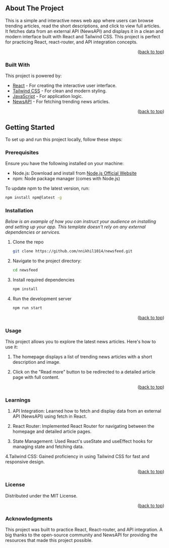 <!-- ABOUT THE PROJECT -->
## About The Project

This is a simple and interactive news web app where users can browse trending articles, read the short descriptions, and click to view full articles. It fetches data from an external API (NewsAPI) and displays it in a clean and modern interface built with React and Tailwind CSS. This project is perfect for practicing React, react-router, and API integration concepts.

<p align="right">(<a href="#readme-top">back to top</a>)</p>

### Built With

This project is powered by:

* [React](https://reactjs.org/) - For creating the interactive user interface.
* [Tailwind CSS](https://tailwindcss.com/) - For clean and modern styling.
* [JavaScript](https://developer.mozilla.org/en-US/docs/Web/JavaScript) - For application logic.
* [NewsAPI](https://newsapi.org/) - For fetching trending news articles.

<p align="right">(<a href="#readme-butop">back to top</a>)</p>

<!-- GETTING STARTED -->
## Getting Started

To set up and run this project locally, follow these steps:

### Prerequisites

Ensure you have the following installed on your machine:

* Node.js: Download and install from [Node.js Official Website](https://nodejs.org/)
* npm: Node package manager (comes with Node.js)

To update npm to the latest version, run:

```bash
npm install npm@latest -g
```

### Installation

_Below is an example of how you can instruct your audience on installing and setting up your app. This template doesn't rely on any external dependencies or services._

1. Clone the repo
   ```sh
   git clone https://github.com/nnikhil1014/newsfeed.git
   ```
2. Navigate to the project directory:
   ```sh
   cd newsfeed
   ```

6. Install required dependencies
   ```sh
   npm install
   ```

5. Run the development server
   ```sh
   npm run start
   ```

<p align="right">(<a href="#readme-top">back to top</a>)</p> 

<!-- USAGE EXAMPLES -->
### Usage
This project allows you to explore the latest news articles. Here's how to use it:

1. The homepage displays a list of trending news articles with a short description and image.

2. Click on the "Read more" button to be redirected to a detailed article page with full content.

<p align="right">(<a href="#readme-top">back to top</a>)</p> 

<!-- What I Learned -->
### Learnings

1. API Integration: Learned how to fetch and display data from an external API (NewsAPI) using fetch in React.

2. React Router: Implemented React Router for navigating between the homepage and detailed article pages.

3. State Management: Used React's useState and useEffect hooks for managing state and fetching data.

4.Tailwind CSS: Gained proficiency in using Tailwind CSS for fast and responsive design.



<p align="right">(<a href="#readme-top">back to top</a>)</p> 

<!-- LICENSE -->
### License
Distributed under the MIT License.

<p align="right">(<a href="#readme-top">back to top</a>)</p> 

<!-- ACKNOWLEDGMENTS -->
### Acknowledgments 
This project was built to practice React, React-router, and API integration. A big thanks to the open-source community and NewsAPI for providing the resources that made this project possible.